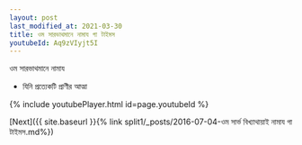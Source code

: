 ```yaml
---
layout: post
last_modified_at: 2021-03-30
title: ওম সারভাথমানে নামায গা টাইমস
youtubeId: Aq9zVIyjt5I
---
```

 
 
 ওম সারভাথমানে নামায  
 
 -  যিনি প্রত্যেকটি প্রাণীর আত্মা 
 
  
 
  
 
 
 
 
 
 


{% include youtubePlayer.html id=page.youtubeId %}
 
[Next]({{ site.baseurl }}{% link  split1/_posts/2016-07-04-ওম সার্ভ বিখ্যাথায়াই নামায গা টাইমস.md%})
 
